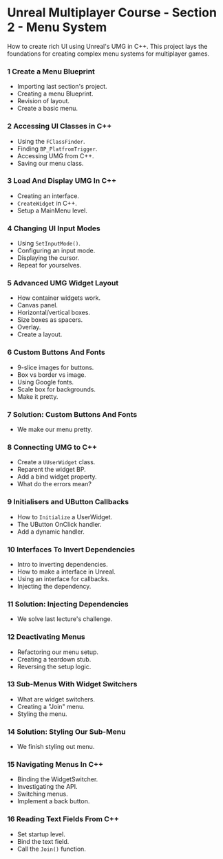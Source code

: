 # Unreal Multiplayer Course - Section 2 - Menu System

How to create rich UI using Unreal's UMG in C++. This project lays the foundations for creating complex menu systems for multiplayer games. 

### 1 Create a Menu Blueprint ###

+ Importing last section's project.
+ Creating a menu Blueprint.
+ Revision of layout.
+ Create a basic menu.

### 2 Accessing UI Classes in C++ ###

+ Using the `FClassFinder`.
+ Finding `BP_PlatfromTrigger`.
+ Accessing UMG from C++.
+ Saving our menu class.

### 3 Load And Display UMG In C++ ###

+ Creating an interface.
+ `CreateWidget` in C++.
+ Setup a MainMenu level.

### 4 Changing UI Input Modes ###

+ Using `SetInputMode()`.
+ Configuring an input mode.
+ Displaying the cursor.
+ Repeat for yourselves.

### 5 Advanced UMG Widget Layout ###

+ How container widgets work.
+ Canvas panel.
+ Horizontal/vertical boxes.
+ Size boxes as spacers.
+ Overlay. 
+ Create a layout.

### 6 Custom Buttons And Fonts ###

+ 9-slice images for buttons.
+ Box vs border vs image.
+ Using Google fonts.
+ Scale box for backgrounds.
+ Make it pretty.

### 7 Solution: Custom Buttons And Fonts ###

+ We make our menu pretty.

### 8 Connecting UMG to C++ ###

+ Create a `UUserWidget` class.
+ Reparent the widget BP.
+ Add a bind widget property.
+ What do the errors mean?

### 9 Initialisers and UButton Callbacks ###

+ How to `Initialize` a UserWidget.
+ The UButton OnClick handler.
+ Add a dynamic handler.

### 10 Interfaces To Invert Dependencies ###

+ Intro to inverting dependencies.
+ How to make a interface in Unreal.
+ Using an interface for callbacks.
+ Injecting the dependency.

### 11 Solution: Injecting Dependencies ###

+ We solve last lecture's challenge.

### 12 Deactivating Menus ###

+ Refactoring our menu setup.
+ Creating a teardown stub.
+ Reversing the setup logic.

### 13 Sub-Menus With Widget Switchers ###

+ What are widget switchers.
+ Creating a "Join" menu.
+ Styling the menu.

### 14 Solution: Styling Our Sub-Menu ###

+ We finish styling out menu.

### 15 Navigating Menus In C++ ###

+ Binding the WidgetSwitcher.
+ Investigating the API.
+ Switching menus.
+ Implement a back button.

### 16 Reading Text Fields From C++ ###

+ Set startup level.
+ Bind the text field.
+ Call the `Join()` function.
